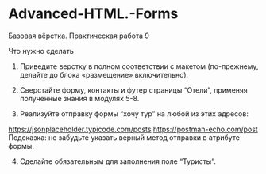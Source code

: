 # Advanced-HTML.-Forms
Базовая вёрстка. Практическая работа 9


Что нужно сделать
1. Приведите верстку в полном соответствии с макетом (по-прежнему, делайте до блока «размещение» включительно).

2. Сверстайте форму, контакты и футер страницы “Отели”, применяя полученные знания в модулях 5-8.

3. Реализуйте отправку формы “хочу тур” на любой из этих адресов: 

https://jsonplaceholder.typicode.com/posts
https://postman-echo.com/post
Подсказка: не забудьте указать верный метод отправки в атрибуте формы.

4. Сделайте обязательным для заполнения поле “Туристы”. 
